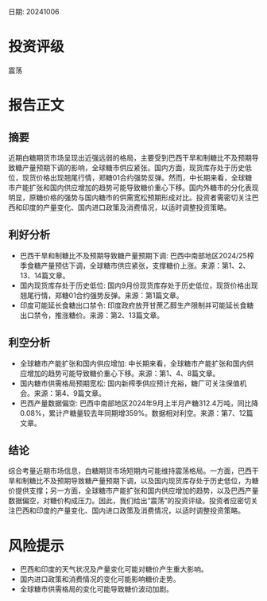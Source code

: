 
日期: 20241006

# 投资评级

震荡

# 报告正文

## 摘要

近期白糖期货市场呈现出近强远弱的格局，主要受到巴西干旱和制糖比不及预期导致糖产量预期下调的影响，全球糖市供应紧张。国内方面，现货库存处于历史低位，现货价格出现翘尾行情，郑糖01合约强势反弹。然而，中长期来看，全球糖市产能扩张和国内供应增加的趋势可能导致糖价重心下移。国内外糖市的分化表现明显，原糖价格的强势与国内糖市的供需宽松预期形成对比。投资者需密切关注巴西和印度的产量变化、国内进口政策及消费情况，以适时调整投资策略。

## 利好分析

* 巴西干旱和制糖比不及预期导致糖产量预期下调: 巴西中南部地区2024/25榨季食糖产量预估下调，全球糖市供应紧张，支撑糖价上涨。来源：第1、2、13、14篇文章。
* 国内现货库存处于历史低位: 国内9月份现货库存处于历史低位，现货价格出现翘尾行情，郑糖01合约强势反弹。来源：第1篇文章。
* 印度可能延长食糖出口禁令: 印度政府放开甘蔗乙醇生产限制并可能延长食糖出口禁令，推涨糖价。来源：第2、13篇文章。

## 利空分析

* 全球糖市产能扩张和国内供应增加: 中长期来看，全球糖市产能扩张和国内供应增加的趋势可能导致糖价重心下移。来源：第1、4、8篇文章。
* 国内糖市供需格局预期宽松: 国内新榨季供应预计充裕，糖厂可关注保值机会。来源：第4、9篇文章。
* 巴西产量数据偏空: 巴西中南部地区2024年9月上半月产糖312.4万吨，同比降0.08%，累计产糖量较去年同期增359%。数据相对利空。来源：第7、12篇文章。

## 结论

综合考量近期市场信息，白糖期货市场短期内可能维持震荡格局。一方面，巴西干旱和制糖比不及预期导致糖产量预期下调，以及国内现货库存处于历史低位，为糖价提供支撑；另一方面，全球糖市产能扩张和国内供应增加的趋势，以及巴西产量数据偏空，对糖价构成压力。因此，我们给出“震荡”的投资评级。投资者应密切关注巴西和印度的产量变化、国内进口政策及消费情况，以适时调整投资策略。

# 风险提示

* 巴西和印度的天气状况及产量变化可能对糖价产生重大影响。
* 国内进口政策和消费情况的变化可能影响糖价走势。
* 全球糖市供需格局的变化可能导致糖价波动加剧。
